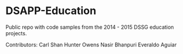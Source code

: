 DSAPP-Education
===============

Public repo with code samples from the 2014 - 2015 DSSG education projects.

Contributors:
Carl Shan
Hunter Owens
Nasir Bhanpuri
Everaldo Aguiar

